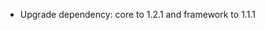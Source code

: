 <!-- The pattern we follow here is to keep the changelog for the latest version -->
<!-- Old changelogs are automatically attached to the GitHub releases -->

- Upgrade dependency: core to 1.2.1 and framework to 1.1.1
